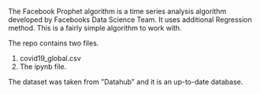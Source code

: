 The Facebook Prophet algorithm is a time series analysis algorithm developed by Facebooks Data Science Team. It uses additional Regression method. This is a fairly simple algorithm to work with. 

The repo contains two files.
1. covid19_global.csv
2. The ipynb file.

The dataset was taken from "Datahub" and it is an up-to-date database.
